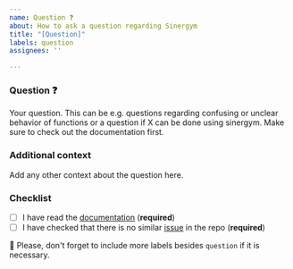 ```yaml
---
name: Question ❓
about: How to ask a question regarding Sinergym
title: "[Question]"
labels: question
assignees: ''

---
```


### Question ❓

Your question. This can be e.g. questions regarding confusing or unclear behavior of functions or a question if X can be done using sinergym. Make sure to check out the documentation first.

### Additional context

Add any other context about the question here.


### Checklist

- [ ] I have read the [documentation](https://jajimer.github.io/sinergym/build/html/index.html) (**required**)
- [ ] I have checked that there is no similar [issue](https://github.com/jajimer/sinergym/issues) in the repo (**required**)

:pencil: Please, don't forget to include more labels besides `question` if it is necessary.
<!--- This Template is an edited version of the one from https://github.com/DLR-RM/stable-baselines3 -->
